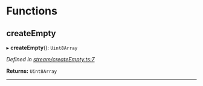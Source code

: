 

# Functions

<a id="createempty"></a>

##  createEmpty

▸ **createEmpty**(): `Uint8Array`

*Defined in [stream/createEmpty.ts:7](https://github.com/polkadot-js/common/blob/b75908c/packages/trie-codec/src/stream/createEmpty.ts#L7)*

**Returns:** `Uint8Array`

___

